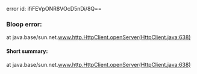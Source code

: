 error id: ifiFEVpONR8VOcD5nDi/8Q==
### Bloop error:

at java.base/sun.net.www.http.HttpClient.openServer(HttpClient.java:638)
#### Short summary: 

at java.base/sun.net.www.http.HttpClient.openServer(HttpClient.java:638)